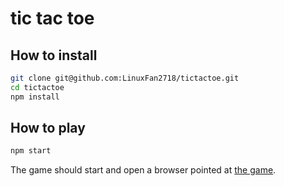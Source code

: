 # tic tac toe

## How to install

```bash
git clone git@github.com:LinuxFan2718/tictactoe.git
cd tictactoe
npm install
```


## How to play
```bash
npm start
```

The game should start and open a browser pointed at [the game](http://localhost:3000/).